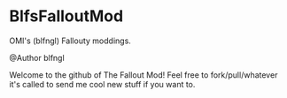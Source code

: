 BlfsFalloutMod
==============

OMI's (blfngl) Fallouty moddings.

@Author blfngl

Welcome to the github of The Fallout Mod! Feel free to fork/pull/whatever it's called to send me cool new stuff if you want to.
